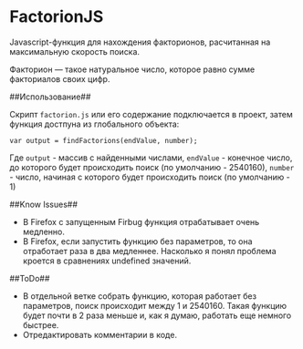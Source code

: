 FactorionJS
=============

Javascript-функция для нахождения факторионов, расчитанная на максимальную скорость поиска.

Факторион — такое натуральное число, которое равно сумме факториалов своих цифр.

##Использование##

Скрипт `factorion.js` или его содержание подключается в проект, затем функция достпуна из глобального объекта:
````
var output = findFactorions(endValue, number);
````

Где `output` - массив с найденными числами,  `endValue` - конечное число, до которого будет происходить поиск (по умолчанию - 2540160), `number` - число, начиная с которого будет происходить поиск (по умолчанию - 1)

##Know Issues##

- В Firefox c запущенным Firbug функция отрабатывает очень медленно.
- В Firefox, если запустить функцию без параметров, то она отработает раза в два медленнее. Насколько я понял проблема кроется в сравнениях undefined значений.


##ToDo##

- В отдельной ветке собрать функцию, которая работает без параметров, поиск происходит между 1 и 2540160. Такая функцию будет почти в 2 раза меньше и, как я думаю, работать еще немного быстрее.
- Отредактировать комментарии в коде.

